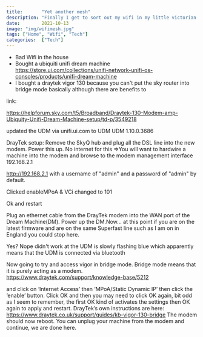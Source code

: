 ```yaml
---
title:       "Yet another mesh"
description: "Finally I get to sort out my wifi in my little victorian terrace"
date:        2021-10-13
image: "img/wifimesh.jpg"
tags: ["Home", "Wifi", "Tech"]
categories:  ["Tech"]
---
```


- Bad Wifi in the house
- Bought a ubiquiti unifi dream machine https://store.ui.com/collections/unifi-network-unifi-os-consoles/products/unifi-dream-machine
- I bought a draytek vigor 130 because you can't put the sky router into bridge mode basically although there are benefits to 


link:

https://helpforum.sky.com/t5/Broadband/Draytek-130-Modem-amp-Ubiquity-Unifi-Dream-Machine-setup/td-p/3549218


updated the UDM via unifi.ui.com to UDM
UDM 1.10.0.3686

DrayTek setup:
Remove the SkyQ hub and plug all the DSL line into the new modem. 
Power this up. 
No internet for this =>You will want to hardwire a machine into the modem and browse to the modem management interface 192.168.2.1 

http://192.168.2.1 with a username of "admin" and a password of "admin" by default.

Clicked enableMPoA & VCi changed to 101

Ok and restart

Plug an ethernet cable from the DrayTek modem into the WAN port of the Dream Machine(DM). Power up the DM.Now… at this point if you are on the latest firmware and are on the same Superfast line such as I am on in England you could stop here.

Yes? Nope didn't work at the UDM is slowly flashing blue which apparently means that the UDM is connected via bluetooth

Now going to try and access vigor in bridge mode. Bridge mode means that it is purely acting as a modem. https://www.draytek.com/support/knowledge-base/5212



and click on ‘Internet Access’ then ‘MPoA/Static Dynamic IP’ then click the ‘enable’ button. Click OK and then you may need to click OK again, bit odd as I seem to remember, the first OK kind of activates the settings then OK again to apply and restart. DrayTek’s own instructions are here: https://www.draytek.co.uk/support/guides/kb-vigor-130-bridge The modem should now reboot. You can unplug your machine from the modem and continue, we are done here.